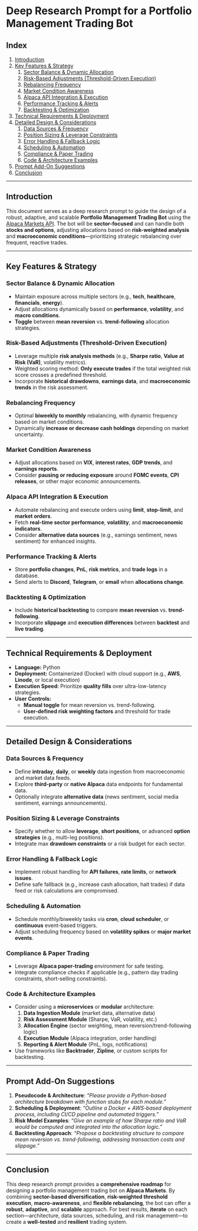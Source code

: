 
# Deep Research Prompt for a Portfolio Management Trading Bot

## Index

1. [Introduction](#introduction)
2. [Key Features & Strategy](#key-features--strategy)
   1. [Sector Balance & Dynamic Allocation](#sector-balance--dynamic-allocation)
   2. [Risk-Based Adjustments (Threshold-Driven Execution)](#risk-based-adjustments-threshold-driven-execution)
   3. [Rebalancing Frequency](#rebalancing-frequency)
   4. [Market Condition Awareness](#market-condition-awareness)
   5. [Alpaca API Integration & Execution](#alpaca-api-integration--execution)
   6. [Performance Tracking & Alerts](#performance-tracking--alerts)
   7. [Backtesting & Optimization](#backtesting--optimization)
3. [Technical Requirements & Deployment](#technical-requirements--deployment)
4. [Detailed Design & Considerations](#detailed-design--considerations)
   1. [Data Sources & Frequency](#data-sources--frequency)
   2. [Position Sizing & Leverage Constraints](#position-sizing--leverage-constraints)
   3. [Error Handling & Fallback Logic](#error-handling--fallback-logic)
   4. [Scheduling & Automation](#scheduling--automation)
   5. [Compliance & Paper Trading](#compliance--paper-trading)
   6. [Code & Architecture Examples](#code--architecture-examples)
5. [Prompt Add-On Suggestions](#prompt-add-on-suggestions)
6. [Conclusion](#conclusion)


---

## Introduction

This document serves as a deep research prompt to guide the design of a robust, adaptive, and scalable **Portfolio Management Trading Bot** using the [Alpaca Markets API](https://alpaca.markets/). The bot will be **sector-focused** and can handle both **stocks and options**, adjusting allocations based on **risk-weighted analysis** and **macroeconomic conditions**—prioritizing strategic rebalancing over frequent, reactive trades.

---

## Key Features & Strategy

### Sector Balance & Dynamic Allocation
- Maintain exposure across multiple sectors (e.g., **tech**, **healthcare**, **financials**, **energy**).
- Adjust allocations dynamically based on **performance**, **volatility**, and **macro conditions**.
- **Toggle** between **mean reversion** vs. **trend-following** allocation strategies.

### Risk-Based Adjustments (Threshold-Driven Execution)
- Leverage multiple **risk analysis methods** (e.g., **Sharpe ratio**, **Value at Risk (VaR)**, volatility metrics).
- Weighted scoring method: **Only execute trades** if the total weighted risk score crosses a predefined threshold.
- Incorporate **historical drawdowns**, **earnings data**, and **macroeconomic trends** in the risk assessment.

### Rebalancing Frequency
- Optimal **biweekly to monthly** rebalancing, with dynamic frequency based on market conditions.
- Dynamically **increase or decrease cash holdings** depending on market uncertainty.

### Market Condition Awareness
- Adjust allocations based on **VIX**, **interest rates**, **GDP trends**, and **earnings reports**.
- Consider **pausing or reducing exposure** around **FOMC events**, **CPI releases**, or other major economic announcements.

### Alpaca API Integration & Execution
- Automate rebalancing and execute orders using **limit**, **stop-limit**, and **market orders**.
- Fetch **real-time sector performance**, **volatility**, and **macroeconomic indicators**.
- Consider **alternative data sources** (e.g., earnings sentiment, news sentiment) for enhanced insights.

### Performance Tracking & Alerts
- Store **portfolio changes**, **PnL**, **risk metrics**, and **trade logs** in a database.
- Send alerts to **Discord**, **Telegram**, or **email** when **allocations change**.

### Backtesting & Optimization
- Include **historical backtesting** to compare **mean reversion** vs. **trend-following**.
- Incorporate **slippage** and **execution differences** between **backtest** and **live trading**.

---

## Technical Requirements & Deployment
- **Language:** Python
- **Deployment:** Containerized (Docker) with cloud support (e.g., **AWS**, **Linode**, or local execution)
- **Execution Speed:** Prioritize **quality fills** over ultra-low-latency strategies.
- **User Controls:**
  - **Manual toggle** for mean reversion vs. trend-following.
  - **User-defined risk weighting factors** and threshold for trade execution.

---

## Detailed Design & Considerations

### Data Sources & Frequency
- Define **intraday**, **daily**, or **weekly** data ingestion from macroeconomic and market data feeds.
- Explore **third-party** or **native Alpaca** data endpoints for fundamental data.
- Optionally integrate **alternative data** (news sentiment, social media sentiment, earnings announcements).

### Position Sizing & Leverage Constraints
- Specify whether to allow **leverage**, **short positions**, or advanced **option strategies** (e.g., multi-leg positions).
- Integrate max **drawdown constraints** or a risk budget for each sector.

### Error Handling & Fallback Logic
- Implement robust handling for **API failures**, **rate limits**, or **network issues**.
- Define safe fallback (e.g., increase cash allocation, halt trades) if data feed or risk calculations are compromised.

### Scheduling & Automation
- Schedule monthly/biweekly tasks via **cron**, **cloud scheduler**, or **continuous** event-based triggers.
- Adjust scheduling frequency based on **volatility spikes** or **major market events**.

### Compliance & Paper Trading
- Leverage **Alpaca paper-trading** environment for safe testing.
- Integrate compliance checks if applicable (e.g., pattern day trading constraints, short-selling constraints).

### Code & Architecture Examples
- Consider using a **microservices** or **modular** architecture:
  1. **Data Ingestion Module** (market data, alternative data)
  2. **Risk Assessment Module** (Sharpe, VaR, volatility, etc.)
  3. **Allocation Engine** (sector weighting, mean reversion/trend-following logic)
  4. **Execution Module** (Alpaca integration, order handling)
  5. **Reporting & Alert Module** (PnL, logs, notifications)
- Use frameworks like **Backtrader**, **Zipline**, or custom scripts for backtesting.

---

## Prompt Add-On Suggestions
1. **Pseudocode & Architecture**: _“Please provide a Python-based architecture breakdown with function stubs for each module.”_
2. **Scheduling & Deployment**: _“Outline a Docker + AWS-based deployment process, including CI/CD pipeline and automated triggers.”_
3. **Risk Model Examples**: _“Give an example of how Sharpe ratio and VaR would be computed and integrated into the allocation logic.”_
4. **Backtesting Approach**: _“Propose a backtesting structure to compare mean reversion vs. trend-following, addressing transaction costs and slippage.”_

---

## Conclusion

This deep research prompt provides a **comprehensive roadmap** for designing a portfolio management trading bot on **Alpaca Markets**. By combining **sector-based diversification**, **risk-weighted threshold execution**, **macro-awareness**, and **flexible rebalancing**, the bot can offer a **robust**, **adaptive**, and **scalable** approach. For best results, **iterate** on each section—architecture, data sources, scheduling, and risk management—to create a **well-tested** and **resilient** trading system.

